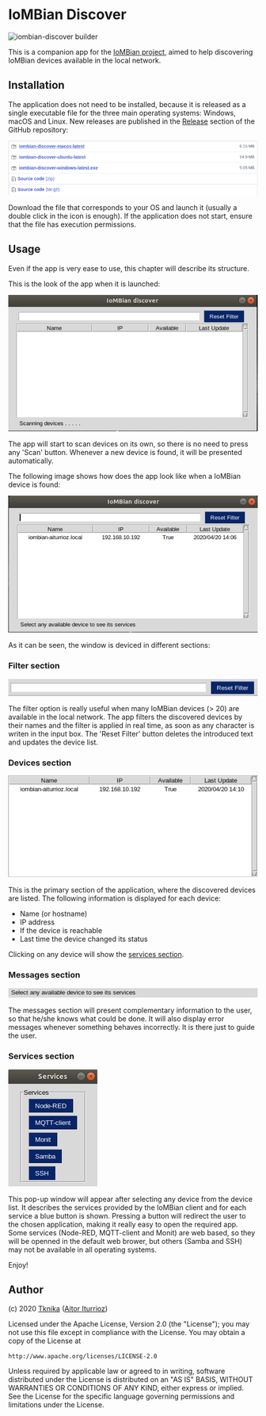 # IoMBian Discover

![iombian-discover builder](https://github.com/Tknika/iombian-discover/workflows/iombian-discover%20builder/badge.svg)

This is a companion app for the [IoMBian project](https://github.com/Tknika/iombian), aimed to help discovering IoMBian devices available in the local network.

## Installation

The application does not need to be installed, because it is released as a single executable file for the three main operating systems: Windows, macOS and Linux.
New releases are published in the [Release](https://github.com/Tknika/iombian-discover/releases) section of the GitHub repository:

![Release](./docs/release-assets.png "Release")

Download the file that corresponds to your OS and launch it (usually a double click in the icon is enough).
If the application does not start, ensure that the file has execution permissions.

## Usage

Even if the app is very ease to use, this chapter will describe its structure. 

This is the look of the app when it is launched:

![Main Window Empty](./docs/main-window-empty.png "Main Window Empty")

The app will start to scan devices on its own, so there is no need to press any 'Scan' button.
Whenever a new device is found, it will be presented automatically.

The following image shows how does the app look like when a IoMBian device is found:

![Main Window Device](./docs/main-window-device.png "Main Window Empty")

As it can be seen, the window is deviced in different sections:

### Filter section

![Filter Section](./docs/filter-section.png "Filter Section")

The filter option is really useful when many IoMBian devices (> 20) are available in the local network.
The app filters the discovered devices by their names and the filter is applied in real time, as soon as any character is writen in the input box.
The 'Reset Filter' button deletes the introduced text and updates the device list.

### Devices section

![Devices Section](./docs/devices-section.png "Devices Section")

This is the primary section of the application, where the discovered devices are listed.
The following information is displayed for each device:

- Name (or hostname)
- IP address
- If the device is reachable
- Last time the device changed its status

Clicking on any device will show the [services section](#services-section).


### Messages section

![Messages Section](./docs/messages-section.png "Messages Section")

The messages section will present complementary information to the user, so that he/she knows what could be done.
It will also display error messages whenever something behaves incorrectly.
It is there just to guide the user.

### Services section

![Services Section](./docs/services-section.png "Services Section")

This pop-up window will appear after selecting any device from the device list.
It describes the services provided by the IoMBian client and for each service a blue button is shown.
Pressing a button will redirect the user to the chosen application, making it really easy to open the required app.
Some services (Node-RED, MQTT-client and Monit) are web based, so they will be openned in the default web brower, but others (Samba and SSH) may not be available in all operating systems.

Enjoy!

## Author

(c) 2020 [Tknika](https://tknika.eus/) ([Aitor Iturrioz](https://github.com/bodiroga))

Licensed under the Apache License, Version 2.0 (the "License");
you may not use this file except in compliance with the License.
You may obtain a copy of the License at

    http://www.apache.org/licenses/LICENSE-2.0

Unless required by applicable law or agreed to in writing, software
distributed under the License is distributed on an "AS IS" BASIS,
WITHOUT WARRANTIES OR CONDITIONS OF ANY KIND, either express or implied.
See the License for the specific language governing permissions and
limitations under the License.
